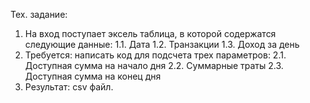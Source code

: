 Тех. задание:
1. На вход поступает эксель таблица, в которой содержатся следующие данные:
    1.1. Дата
    1.2. Транзакции
    1.3. Доход за день
2. Требуется: написать код для подсчета трех параметров:
    2.1. Доступная сумма на начало дня
    2.2. Суммарные траты
    2.3. Доступная сумма на конец дня
3. Результат: csv файл.
